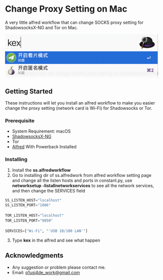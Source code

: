 # Change Proxy Setting on Mac

A very little alfred workflow that can change SOCKS proxy setting for ShadowsocksX-NG and Tor on Mac.

![](https://github.com/dvstter/Change-Mac-Proxy-Setting-With-Alfred/blob/master/normal.png)

## Getting Started

These instructions will let you install an alfred workflow to make you easier change the proxy setting (network card is Wi-Fi) for Shadowsocks or Tor.

### Prerequisite

* System Requirement: macOS
* [ShadowsocksX-NG](https://github.com/shadowsocks/ShadowsocksX-NG)
* Tor
* [Alfred](https://www.alfredapp.com) With Powerback Installed

### Installing

1. Install the **ss.alfredworkflow**
2. Go to installing dir of ss.alfredwork from alfred workflow setting page and change all the listen hosts and ports in constant.py, use **networksetup -listallnetworkservices** to see all the network services, and then change the SERVICES field
```python
SS_LISTEN_HOST="localhost"
SS_LISTEN_PORT="1086"

TOR_LISTEN_HOST="localhost"
TOR_LISTEN_PORT="9050"

SERVICES=["Wi-Fi", "'USB 10/100 LAN'"]
```
3. Type **kex** in the alfred and see what happen

## Acknowledgments

* Any suggestion or problem please contact me.
* Email: p1usj4de_work@gmail.com
